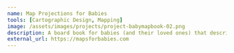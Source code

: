 ```yaml
---
name: Map Projections for Babies
tools: [Cartographic Design, Mapping]
image: /assets/images/projects/project-babymapbook-02.png
description: A board book for babies (and their loved ones) that describes the concept of stretching and bending the globe to make a map.
external_url: https://mapsforbabies.com
---
```

